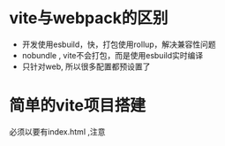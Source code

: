 # vite与webpack的区别
- 开发使用esbuild，快，打包使用rollup，解决兼容性问题
- nobundle , vite不会打包，而是使用esbuild实时编译
- 只针对web, 所以很多配置都预设置了

# 简单的vite项目搭建
必须以要有index.html ,注意<script>标签的type="module"
默认支持es6模块化, ts, jsx, 

# loader 
类似webpack，vite里的rollup读取文件内容的rawloader写法如下
import md from 'a.md?raw';